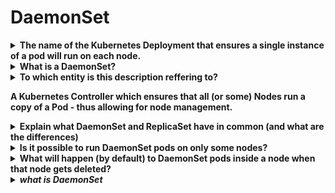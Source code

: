 # DaemonSet 

<details>
<summary>
<b>The name of the Kubernetes Deployment that ensures a single instance of a pod will run on each node.</b>
</summary>
DaemonSet
</details>

<details>
<summary>
<b>What is a DaemonSet?</b>
</summary>
A Kubernetes <b>Controller </b>which ensures that all (or some) <b>Nodes run a copy of a Pod.</b>

<img src="paste-b232887ca039d4beaf429a411e14fa6b3a83a025.jpg">
<img src="paste-29aacf46a4806c2486da42a774bf5401c35eea64.jpg"><img src="paste-1542ce24313150291f3adf83860cdf110447b2b4.jpg">
</details>

<details>
<summary>
<b>To which entity is this description reffering to?

A Kubernetes&nbsp;<b>Controller&nbsp;</b>which ensures that all (or some)&nbsp;<b>Nodes run a copy of a Pod&nbsp;</b>- thus allowing for node management.</b>
</summary>
DaemonSet

<img src="paste-71933616ad20fe752807b7c64a8363b0d177838e.jpg">
</details>

<details>
<summary>
<b>Explain what DaemonSet and ReplicaSet have in common (and what are the differences)</b>
</summary>
They are both Kubernetes Controllers and they are both related to count of pods inside the cluster.
<b>
ReplicaSet </b>makes sure that given amount of pods is always running in the cluster (<b>doesn't</b> matter in which worker node they are running!)<img src="paste-3dfda59e415fbe71f6a599a82a877ec60953f322.jpg">

<div style="display: inline !important;"><b>DaemonSet </b>makes sure that all (or selected) nodes have a replica of given pod.
In most use cases, the number of nodes will be equal with number of pods<img src="paste-41a44af9a7651900a5b65dbf3ba95a1f3fa4eb3e.jpg">
</details>

<details>
<summary>
<b>Is it possible to run DaemonSet pods on only some nodes?</b>
</summary>
Yes

<b><img src="Un0li2eM8tO5MluxUrOgz4f-HxqGAd7jPcOB0aYy5mQTAWdnwWsmTWB0wSmXujU2BogyAsx2jGev2j22rlmGALI4gWLo61sHMSDy5RYheY152ANPTbCgNfLUE4OPkcJWm0ZJ.png"></b>
</details>

<details>
<summary>
<b>What will happen (by default) to DaemonSet pods inside a node when that node gets deleted?</b>
</summary>
These pods will be garbage collected (deleted) as well<b><img src="lFn2VhS56EQ5e5HzPHY0ouWasNdxi6-R2XEOtnqIpKDTocCA4l-Sg6AfbKXHH9WIS1a8EMnYYEOiGyGJFioK-9qIZIH3sduMAborO6gXiCHw1Umz7OniapkRpRZdEZfQbEXv.png"></b>
</details>

<details>
<summary>
<b><em>what is DaemonSet</em></b>
</summary>
* It runs one instance on *NODE*
* Kubernetes DaemonSets run a&nbsp;<em>daemon</em>&nbsp;container on each node in the cluster.
* The term&nbsp;<em>daemon</em>&nbsp;traditionally refers to long-running background processes on a server that handle things like logging, so by analogy,&nbsp;
</details>

